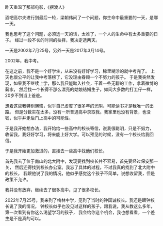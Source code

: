 昨天重温了那部电影，《摆渡人》

酒吧高尔夫进行到最后一轮，梁朝伟问了一个问题，你生命中最重要的一天，是哪一天。 

我也思考了这个问题，必须选一天的话，太难了，一个人的生命中有太多重要的日子。
经过一段不长的时间的抉择，我决定选两天。 

一天是2002年7月25号，另外一天是2017年3月14号。 

2002年，我中考。

在这之前，我不是一个好学生，从来没有好好学习，稀里糊涂的就中考完了。
上天也很公平的让我中考落榜了，它没理由眷顾一个不努力的孩子。 
于是我突然发现，如果我不继续上学，那么我只能踏入社会，干着一些无聊的工作，拿着微博的薪水，
然后找一个长得不那么漂亮的姑娘结婚生子，如同大多数的打工仔一样，20岁不到当上爸爸。

想着这些我特别懊恼，似乎自己虚度了很多年的光阴，可能读书才是我唯一的出路。
但是分数实在太多，没有一所普通高中录取我。我家里也没有背景，也没钱，似乎并走后门上高中的可能性。

于是我开始想办法，我开始给一些高中的校长寄信，说我很聪明，只是不努力，
收留我，我好好学习，将来能上好大学。可以预见的时候，没有一个校长给我回信。

于是我开始更加激进的，直接去一些高中找他们校长。

首先我去了位于南山的北大附中，发现要找到校长并不容易，首先要经过保安那一关，
然后还得找到校长办公室。我忘了具体的过程，不过我真的找到了北大附中的校长，
我跟他说了我的情况，他似乎感觉这个孩子不简单，说想收留我，但是政策不允许。

我并没有放弃，继续去了很多高中，见了很多校长。

2022年7月25号，我来到了梅林中学，见到了当时的钟国诚校长。我还是跟钟校长说了我的情况，
钟校长似乎也没见过这样的孩子，跟我说，我从教这么多年，第一次看到有你这么渴望学习的孩子，
我会给你这个机会，我也想看看，一个差生是不是真的可以。